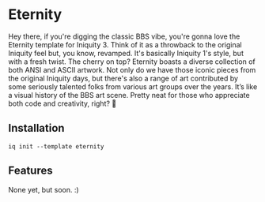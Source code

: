 # Eternity

Hey there, if you're digging the classic BBS vibe, you're gonna love the Eternity template for Iniquity 3. Think of it as a throwback to the original Iniquity feel but, you know, revamped. It's basically Iniquity 1's style, but with a fresh twist. The cherry on top? Eternity boasts a diverse collection of both ANSI and ASCII artwork. Not only do we have those iconic pieces from the original Iniquity days, but there's also a range of art contributed by some seriously talented folks from various art groups over the years. It’s like a visual history of the BBS art scene. Pretty neat for those who appreciate both code and creativity, right? 🎨

## Installation
```shell
iq init --template eternity
```
## Features

None yet, but soon. :)






